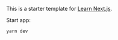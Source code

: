 This is a starter template for [Learn Next.js](https://nextjs.org/learn).

Start app:
```sh
yarn dev
```